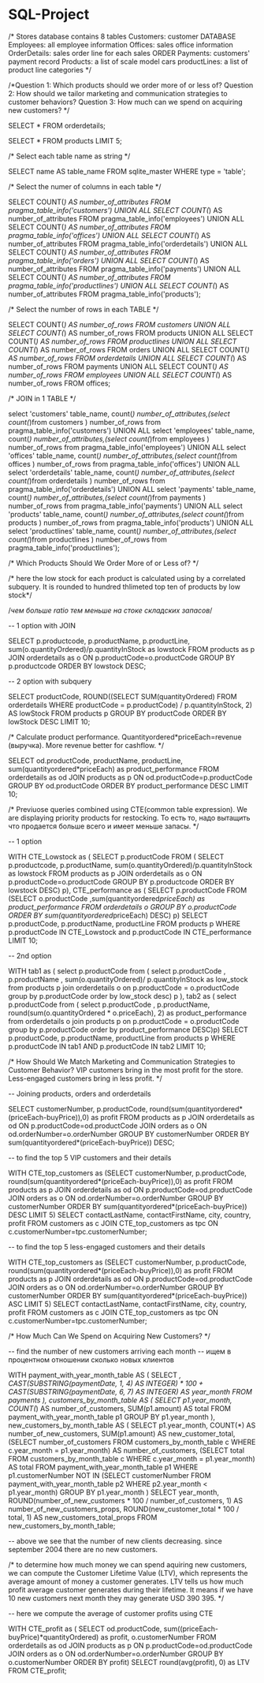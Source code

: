 # SQL-Project
/*
Stores database contains 8 tables
Customers: customer DATABASE
Employees: all employee information
Offices: sales office information
OrderDetails: sales order line for each sales ORDER
Payments: customers' payment record
Products: a list of scale model cars
productLines: a list of product line categories
*/

/*Question 1: Which products should we order more of or less of?
Question 2: How should we tailor marketing and communication strategies to customer behaviors?
Question 3: How much can we spend on acquiring new customers?
*/

SELECT * 
 FROM orderdetails;

 SELECT *
 FROM products
 LIMIT 5;

/*
Select each table name as string
*/

SELECT name AS table_name
FROM sqlite_master
WHERE type = 'table';

/*
Select the numer of columns in each table
*/

SELECT COUNT(*) AS number_of_attributes
FROM pragma_table_info('customers')
UNION ALL
SELECT COUNT(*) AS number_of_attributes
FROM pragma_table_info('employees')
UNION ALL
SELECT COUNT(*) AS number_of_attributes
FROM pragma_table_info('offices')
UNION ALL
SELECT COUNT(*) AS number_of_attributes
FROM pragma_table_info('orderdetails')
UNION ALL
SELECT COUNT(*) AS number_of_attributes
FROM pragma_table_info('orders')
UNION ALL
SELECT COUNT(*) AS number_of_attributes
FROM pragma_table_info('payments')
UNION ALL
SELECT COUNT(*) AS number_of_attributes
FROM pragma_table_info('productlines')
UNION ALL
SELECT COUNT(*) AS number_of_attributes
FROM pragma_table_info('products');

/*
Select the number of rows in each TABLE
*/

SELECT COUNT(*) AS number_of_rows
FROM customers
UNION ALL
SELECT COUNT(*) AS number_of_rows
FROM products
UNION ALL
SELECT COUNT(*) AS number_of_rows
FROM productlines
UNION ALL
SELECT COUNT(*) AS number_of_rows
FROM orders
UNION ALL
SELECT COUNT(*) AS number_of_rows
FROM orderdetails
UNION ALL
SELECT COUNT(*) AS number_of_rows
FROM payments
UNION ALL
SELECT COUNT(*) AS number_of_rows
FROM employees
UNION ALL
SELECT COUNT(*) AS number_of_rows
FROM offices;

/*
JOIN in 1 TABLE
*/

select 'customers' table_name, count(*) number_of_attributes,(select count(*)from customers ) number_of_rows from pragma_table_info('customers')
UNION ALL
select 'employees' table_name, count(*) number_of_attributes,(select count(*)from employees ) number_of_rows from pragma_table_info('employees')
UNION ALL
select 'offices' table_name, count(*) number_of_attributes,(select count(*)from offices ) number_of_rows from pragma_table_info('offices')
UNION ALL
select 'orderdetails' table_name, count(*) number_of_attributes,(select count(*)from orderdetails ) number_of_rows from pragma_table_info('orderdetails')
UNION ALL
select 'payments' table_name, count(*) number_of_attributes,(select count(*)from payments ) number_of_rows from pragma_table_info('payments')
UNION ALL
select 'products' table_name, count(*) number_of_attributes,(select count(*)from products ) number_of_rows from pragma_table_info('products')
UNION ALL
select 'productlines' table_name, count(*) number_of_attributes,(select count(*)from productlines ) number_of_rows from pragma_table_info('productlines');

/*
 Which Products Should We Order More of or Less of?
 */
 
  
/*
here the low stock for each product is calculated using by a correlated subquery.
It is rounded to hundred thlimeted top ten of products by low stock*/

/*чем больше ratio тем меньше на стоке складских запасов*/

-- 1 option with JOIN

SELECT p.productcode, p.productName, p.productLine, sum(o.quantityOrdered)/p.quantityInStock as lowstock
FROM products as p
JOIN orderdetails as o
ON p.productCode=o.productCode
GROUP BY p.productcode
ORDER BY lowstock DESC;

-- 2 option with subquery

SELECT
    productCode,
    ROUND((SELECT SUM(quantityOrdered) FROM orderdetails WHERE productCode = p.productCode) / p.quantityInStock, 2) AS lowStock
FROM
    products p
	GROUP BY productCode
ORDER BY
    lowStock DESC
LIMIT 10;

/*
Calculate product performance. Quantityordered*priceEach=revenue (выручка). More revenue better for cashflow.
*/
 
 SELECT od.productCode, productName, productLine, sum(quantityordered*priceEach) as product_performance
 FROM orderdetails as od
 JOIN products as p
 ON od.productCode=p.productCode
 GROUP BY od.productCode
 ORDER BY
    product_performance DESC
LIMIT 10;

/*
Previuose queries combined using CTE(common table expression). We are displaying priority products for restocking. 
То есть то, надо вытащить что продается больше всего и имеет меньше запасы.
*/

-- 1 option

WITH CTE_Lowstock as 
(
SELECT p.productCode 
FROM 
(
SELECT p.productcode, p.productName, sum(o.quantityOrdered)/p.quantityInStock as lowstock
FROM products as p
JOIN orderdetails as o
ON p.productCode=o.productCode
GROUP BY p.productcode
ORDER BY lowstock DESC) p), 
CTE_performance as 
(
SELECT p.productCode 
FROM 
(SELECT o.productCode ,sum(quantityordered*priceEach) as product_performance
 FROM orderdetails o
 GROUP BY o.productCode
 ORDER BY
    sum(quantityordered*priceEach) DESC) p)
SELECT p.productCode, p.productName, productLine
FROM products p
WHERE p.productCode IN CTE_Lowstock and p.productCode IN CTE_performance
LIMIT 10;

-- 2nd option

WITH 
tab1 as (
select
	p.productCode
from
	(
	select
		p.productCode ,
		p.productName ,
		sum(o.quantityOrdered)/ p.quantityInStock as low_stock
	from
		products p
	join orderdetails o on
		p.productCode = o.productCode
	group by
		p.productCode
	order by
		low_stock desc) p ),
tab2 as (
select
	p.productCode
from
	(
	select
		p.productCode ,
		p.productName,
		round(sum(o.quantityOrdered * o.priceEach),
		2) as product_performance
	from
		orderdetails o
	join products p on
		p.productCode = o.productCode
	group by
		p.productCode
	order by
		product_performance DESC)p)
SELECT
	p.productCode, p.productName, productLine
from
	products p
WHERE
	p.productCode IN tab1
	AND p.productCode IN tab2
	LIMIT 10;

/*
How Should We Match Marketing and Communication Strategies to Customer Behavior?
VIP customers bring in the most profit for the store.
Less-engaged customers bring in less profit.
*/

-- Joining products, orders and orderdetails

SELECT customerNumber, p.productCode, round(sum(quantityordered*(priceEach-buyPrice)),0) as profit
FROM products as p
JOIN orderdetails as od
ON p.productCode=od.productCode
JOIN orders as o
ON od.orderNumber=o.orderNumber
GROUP BY customerNumber
ORDER BY sum(quantityordered*(priceEach-buyPrice)) DESC;

-- to find the top 5 VIP customers and their details

WITH CTE_top_customers as
(SELECT customerNumber, p.productCode, round(sum(quantityordered*(priceEach-buyPrice)),0) as profit
FROM products as p
JOIN orderdetails as od
ON p.productCode=od.productCode
JOIN orders as o
ON od.orderNumber=o.orderNumber
GROUP BY customerNumber
ORDER BY sum(quantityordered*(priceEach-buyPrice)) DESC
LIMIT 5)
SELECT contactLastName, contactFirstName, city, country, profit
FROM customers as c
JOIN CTE_top_customers as tpc ON c.customerNumber=tpc.customerNumber;

-- to find the top 5 less-engaged customers and their details

WITH CTE_top_customers as
(SELECT customerNumber, p.productCode, round(sum(quantityordered*(priceEach-buyPrice)),0) as profit
FROM products as p
JOIN orderdetails as od
ON p.productCode=od.productCode
JOIN orders as o
ON od.orderNumber=o.orderNumber
GROUP BY customerNumber
ORDER BY sum(quantityordered*(priceEach-buyPrice)) ASC
LIMIT 5)
SELECT contactLastName, contactFirstName, city, country, profit
FROM customers as c
JOIN CTE_top_customers as tpc 
ON c.customerNumber=tpc.customerNumber;

 /*
 How Much Can We Spend on Acquiring New Customers?
*/

--  find the number of new customers arriving each month
-- ищем в процентном отношении сколько новых клиентов
 
 WITH payment_with_year_month_table AS (
  SELECT *,
         CAST(SUBSTRING(paymentDate, 1, 4) AS INTEGER) * 100 + CAST(SUBSTRING(paymentDate, 6, 7) AS INTEGER) AS year_month
  FROM payments
),
customers_by_month_table AS (
  SELECT p1.year_month,
         COUNT(*) AS number_of_customers,
         SUM(p1.amount) AS total
  FROM payment_with_year_month_table p1
  GROUP BY p1.year_month
),
new_customers_by_month_table AS (
  SELECT p1.year_month,
         COUNT(*) AS number_of_new_customers,
         SUM(p1.amount) AS new_customer_total,
         (SELECT number_of_customers
           FROM customers_by_month_table c
          WHERE c.year_month = p1.year_month) AS number_of_customers,
         (SELECT total
           FROM customers_by_month_table c
          WHERE c.year_month = p1.year_month) AS total
  FROM payment_with_year_month_table p1
  WHERE p1.customerNumber NOT IN (SELECT customerNumber
                                  FROM payment_with_year_month_table p2
                                  WHERE p2.year_month < p1.year_month)
  GROUP BY p1.year_month
)
SELECT year_month,
       ROUND(number_of_new_customers * 100 / number_of_customers, 1) AS number_of_new_customers_props,
       ROUND(new_customer_total * 100 / total, 1) AS new_customers_total_props
FROM new_customers_by_month_table;

-- above we see that the number of new clients decreasing. since september 2004 there are no new customers.

/*
to determine how much money we can spend aquiring new customers, we can compute the Customer Lifetime Value (LTV), 
which represents the average amount of money a customer generates. LTV tells us how much profit average customer generates 
during their lifetime. It means if we have 10 new customers next month they may generate USD 390 395.
*/

-- here we compute the average of customer profits using CTE

WITH CTE_profit as
(
SELECT od.productCode, sum((priceEach-buyPrice)*quantityOrdered) as profit, o.customerNumber
FROM orderdetails as od
JOIN products as p
ON p.productCode=od.productCode
JOIN orders as o
ON od.orderNumber=o.orderNumber
GROUP BY o.customerNumber
ORDER BY profit)
SELECT round(avg(profit), 0) as LTV
FROM CTE_profit;
